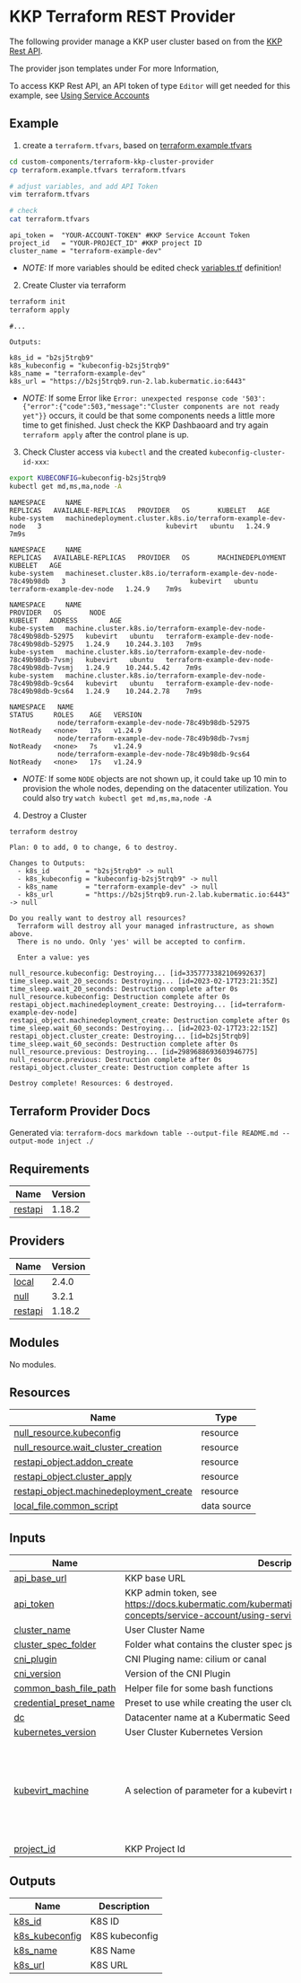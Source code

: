 # KKP Terraform REST Provider

The following provider manage a KKP user cluster based on from the [KKP Rest API](https://docs.kubermatic.com/kubermatic/main/references/rest-api-reference/).

The provider json templates under For more Information, 

To access KKP Rest API, an API token of type `Editor` will get needed for this example, see [Using Service Accounts](https://docs.kubermatic.com/kubermatic/main/architecture/concept/kkp-concepts/service-account/using-service-account/)

## Example

1. create a `terraform.tfvars`, based on [terraform.example.tfvars](./terraform.example.tfvars)
```bash
cd custom-components/terraform-kkp-cluster-provider
cp terraform.example.tfvars terraform.tfvars

# adjust variables, and add API Token 
vim terraform.tfvars

# check
cat terraform.tfvars
```
```
api_token =  "YOUR-ACCOUNT-TOKEN" #KKP Service Account Token
project_id   = "YOUR-PROJECT_ID" #KKP project ID
cluster_name = "terraform-example-dev"
```
  * *NOTE:* If more variables should be edited check [variables.tf](variables.tf) definition! 

2. Create Cluster via terraform
```bash
terraform init
terraform apply
```
```
#...

Outputs:

k8s_id = "b2sj5trqb9"
k8s_kubeconfig = "kubeconfig-b2sj5trqb9"
k8s_name = "terraform-example-dev"
k8s_url = "https://b2sj5trqb9.run-2.lab.kubermatic.io:6443"
```
  * *NOTE:* If some Error like `Error: unexpected response code '503': {"error":{"code":503,"message":"Cluster components are not ready yet"}}` occurs, it could be that some components needs a little more time to get finished. Just check the KKP Dashbaoard and try again `terraform apply` after the control plane is up.

3. Check Cluster access via `kubectl` and the created `kubeconfig-cluster-id-xxx`:
```bash
export KUBECONFIG=kubeconfig-b2sj5trqb9
kubectl get md,ms,ma,node -A
```
```
NAMESPACE     NAME                                                              REPLICAS   AVAILABLE-REPLICAS   PROVIDER   OS       KUBELET   AGE
kube-system   machinedeployment.cluster.k8s.io/terraform-example-dev-node   3                               kubevirt   ubuntu   1.24.9    7m9s

NAMESPACE     NAME                                                                  REPLICAS   AVAILABLE-REPLICAS   PROVIDER   OS       MACHINEDEPLOYMENT                KUBELET   AGE
kube-system   machineset.cluster.k8s.io/terraform-example-dev-node-78c49b98db   3                               kubevirt   ubuntu   terraform-example-dev-node   1.24.9    7m9s

NAMESPACE     NAME                                                                     PROVIDER   OS       NODE                                              KUBELET   ADDRESS        AGE
kube-system   machine.cluster.k8s.io/terraform-example-dev-node-78c49b98db-52975   kubevirt   ubuntu   terraform-example-dev-node-78c49b98db-52975   1.24.9    10.244.3.103   7m9s
kube-system   machine.cluster.k8s.io/terraform-example-dev-node-78c49b98db-7vsmj   kubevirt   ubuntu   terraform-example-dev-node-78c49b98db-7vsmj   1.24.9    10.244.5.42    7m9s
kube-system   machine.cluster.k8s.io/terraform-example-dev-node-78c49b98db-9cs64   kubevirt   ubuntu   terraform-example-dev-node-78c49b98db-9cs64   1.24.9    10.244.2.78    7m9s

NAMESPACE   NAME                                                   STATUS     ROLES    AGE   VERSION
            node/terraform-example-dev-node-78c49b98db-52975   NotReady   <none>   17s   v1.24.9
            node/terraform-example-dev-node-78c49b98db-7vsmj   NotReady   <none>   7s    v1.24.9
            node/terraform-example-dev-node-78c49b98db-9cs64   NotReady   <none>   17s   v1.24.9
```
  * *NOTE:* If some `NODE` objects are not shown up, it could take up 10 min to provision the whole nodes, depending on the datacenter utilization. You could also try `watch kubectl get md,ms,ma,node -A`

4. Destroy a Cluster
```bash
terraform destroy
```
```
Plan: 0 to add, 0 to change, 6 to destroy.

Changes to Outputs:
  - k8s_id         = "b2sj5trqb9" -> null
  - k8s_kubeconfig = "kubeconfig-b2sj5trqb9" -> null
  - k8s_name       = "terraform-example-dev" -> null
  - k8s_url        = "https://b2sj5trqb9.run-2.lab.kubermatic.io:6443" -> null

Do you really want to destroy all resources?
  Terraform will destroy all your managed infrastructure, as shown above.
  There is no undo. Only 'yes' will be accepted to confirm.

  Enter a value: yes

null_resource.kubeconfig: Destroying... [id=3357773382106992637]
time_sleep.wait_20_seconds: Destroying... [id=2023-02-17T23:21:35Z]
time_sleep.wait_20_seconds: Destruction complete after 0s
null_resource.kubeconfig: Destruction complete after 0s
restapi_object.machinedeployment_create: Destroying... [id=terraform-example-dev-node]
restapi_object.machinedeployment_create: Destruction complete after 0s
time_sleep.wait_60_seconds: Destroying... [id=2023-02-17T23:22:15Z]
restapi_object.cluster_create: Destroying... [id=b2sj5trqb9]
time_sleep.wait_60_seconds: Destruction complete after 0s
null_resource.previous: Destroying... [id=2989688693603946775]
null_resource.previous: Destruction complete after 0s
restapi_object.cluster_create: Destruction complete after 1s

Destroy complete! Resources: 6 destroyed.
```

## Terraform Provider Docs
Generated via: `terraform-docs markdown table --output-file README.md --output-mode inject ./`

<!-- BEGIN_TF_DOCS -->
## Requirements

| Name | Version |
|------|---------|
| <a name="requirement_restapi"></a> [restapi](#requirement\_restapi) | 1.18.2 |

## Providers

| Name | Version |
|------|---------|
| <a name="provider_local"></a> [local](#provider\_local) | 2.4.0 |
| <a name="provider_null"></a> [null](#provider\_null) | 3.2.1 |
| <a name="provider_restapi"></a> [restapi](#provider\_restapi) | 1.18.2 |

## Modules

No modules.

## Resources

| Name | Type |
|------|------|
| [null_resource.kubeconfig](https://registry.terraform.io/providers/hashicorp/null/latest/docs/resources/resource) | resource |
| [null_resource.wait_cluster_creation](https://registry.terraform.io/providers/hashicorp/null/latest/docs/resources/resource) | resource |
| [restapi_object.addon_create](https://registry.terraform.io/providers/Mastercard/restapi/1.18.2/docs/resources/object) | resource |
| [restapi_object.cluster_apply](https://registry.terraform.io/providers/Mastercard/restapi/1.18.2/docs/resources/object) | resource |
| [restapi_object.machinedeployment_create](https://registry.terraform.io/providers/Mastercard/restapi/1.18.2/docs/resources/object) | resource |
| [local_file.common_script](https://registry.terraform.io/providers/hashicorp/local/latest/docs/data-sources/file) | data source |

## Inputs

| Name | Description | Type | Default | Required |
|------|-------------|------|---------|:--------:|
| <a name="input_api_base_url"></a> [api\_base\_url](#input\_api\_base\_url) | KKP base URL | `string` | `"https://mgmt-prod.cp.3ascloud.de/api"` | no |
| <a name="input_api_token"></a> [api\_token](#input\_api\_token) | KKP admin token, see https://docs.kubermatic.com/kubermatic/v2.21/architecture/concept/kkp-concepts/service-account/using-service-account/ | `string` | n/a | yes |
| <a name="input_cluster_name"></a> [cluster\_name](#input\_cluster\_name) | User Cluster Name | `string` | `"test-tf-cluster"` | no |
| <a name="input_cluster_spec_folder"></a> [cluster\_spec\_folder](#input\_cluster\_spec\_folder) | Folder what contains the cluster spec jsons | `string` | `"kubevirt_cluster_example"` | no |
| <a name="input_cni_plugin"></a> [cni\_plugin](#input\_cni\_plugin) | CNI Pluging name: cilium or canal | `string` | `"cilium"` | no |
| <a name="input_cni_version"></a> [cni\_version](#input\_cni\_version) | Version of the CNI Plugin | `string` | `"1.13.8"` | no |
| <a name="input_common_bash_file_path"></a> [common\_bash\_file\_path](#input\_common\_bash\_file\_path) | Helper file for some bash functions | `string` | `"_common.sh"` | no |
| <a name="input_credential_preset_name"></a> [credential\_preset\_name](#input\_credential\_preset\_name) | Preset to use while creating the user cluster | `string` | `"TODO-ADD-PRESET-NAME"` | no |
| <a name="input_dc"></a> [dc](#input\_dc) | Datacenter name at a Kubermatic Seed | `string` | `"fra-prod"` | no |
| <a name="input_kubernetes_version"></a> [kubernetes\_version](#input\_kubernetes\_version) | User Cluster Kubernetes Version | `string` | `"1.26.9"` | no |
| <a name="input_kubevirt_machine"></a> [kubevirt\_machine](#input\_kubevirt\_machine) | A selection of parameter for a kubevirt machine object | <pre>object({<br>    replicas     = number<br>    cpus         = number<br>    memory       = string<br>    disk_size    = string<br>    os_image_url = string<br>    primary_disk_storage_class = string<br>  })</pre> | <pre>{<br>  "cpus": 8,<br>  "disk_size": "150Gi",<br>  "memory": "32768Mi",<br>  "os_image_url": "http://TODO.your.image.url/vms/ubuntu-22.04.img",<br>  "primary_disk_storage_class": "TODO_YOUR_STORAGE_CLASS",<br>  "replicas": 5<br>}</pre> | no |
| <a name="input_project_id"></a> [project\_id](#input\_project\_id) | KKP Project Id | `string` | `"TODO_PROJECT_ID"` | no |

## Outputs

| Name | Description |
|------|-------------|
| <a name="output_k8s_id"></a> [k8s\_id](#output\_k8s\_id) | K8S ID |
| <a name="output_k8s_kubeconfig"></a> [k8s\_kubeconfig](#output\_k8s\_kubeconfig) | K8S kubeconfig |
| <a name="output_k8s_name"></a> [k8s\_name](#output\_k8s\_name) | K8S Name |
| <a name="output_k8s_url"></a> [k8s\_url](#output\_k8s\_url) | K8S URL |
<!-- END_TF_DOCS -->